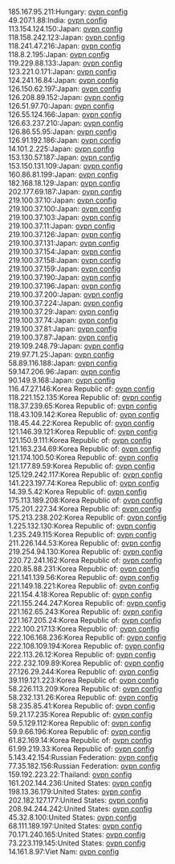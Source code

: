 185.167.95.211:Hungary: [ovpn config](vpn/185_167_95_211.ovpn)  
49.207.1.88:India: [ovpn config](vpn/49_207_1_88.ovpn)  
113.154.124.150:Japan: [ovpn config](vpn/113_154_124_150.ovpn)  
118.158.242.123:Japan: [ovpn config](vpn/118_158_242_123.ovpn)  
118.241.47.216:Japan: [ovpn config](vpn/118_241_47_216.ovpn)  
118.8.2.195:Japan: [ovpn config](vpn/118_8_2_195.ovpn)  
119.229.88.133:Japan: [ovpn config](vpn/119_229_88_133.ovpn)  
123.221.0.171:Japan: [ovpn config](vpn/123_221_0_171.ovpn)  
124.241.16.84:Japan: [ovpn config](vpn/124_241_16_84.ovpn)  
126.150.62.197:Japan: [ovpn config](vpn/126_150_62_197.ovpn)  
126.208.89.152:Japan: [ovpn config](vpn/126_208_89_152.ovpn)  
126.51.97.70:Japan: [ovpn config](vpn/126_51_97_70.ovpn)  
126.55.124.166:Japan: [ovpn config](vpn/126_55_124_166.ovpn)  
126.63.237.210:Japan: [ovpn config](vpn/126_63_237_210.ovpn)  
126.86.55.95:Japan: [ovpn config](vpn/126_86_55_95.ovpn)  
126.91.192.186:Japan: [ovpn config](vpn/126_91_192_186.ovpn)  
14.101.2.225:Japan: [ovpn config](vpn/14_101_2_225.ovpn)  
153.130.57.187:Japan: [ovpn config](vpn/153_130_57_187.ovpn)  
153.150.131.109:Japan: [ovpn config](vpn/153_150_131_109.ovpn)  
160.86.81.199:Japan: [ovpn config](vpn/160_86_81_199.ovpn)  
182.168.18.129:Japan: [ovpn config](vpn/182_168_18_129.ovpn)  
202.177.69.187:Japan: [ovpn config](vpn/202_177_69_187.ovpn)  
219.100.37.10:Japan: [ovpn config](vpn/219_100_37_10.ovpn)  
219.100.37.100:Japan: [ovpn config](vpn/219_100_37_100.ovpn)  
219.100.37.103:Japan: [ovpn config](vpn/219_100_37_103.ovpn)  
219.100.37.11:Japan: [ovpn config](vpn/219_100_37_11.ovpn)  
219.100.37.126:Japan: [ovpn config](vpn/219_100_37_126.ovpn)  
219.100.37.131:Japan: [ovpn config](vpn/219_100_37_131.ovpn)  
219.100.37.154:Japan: [ovpn config](vpn/219_100_37_154.ovpn)  
219.100.37.158:Japan: [ovpn config](vpn/219_100_37_158.ovpn)  
219.100.37.159:Japan: [ovpn config](vpn/219_100_37_159.ovpn)  
219.100.37.190:Japan: [ovpn config](vpn/219_100_37_190.ovpn)  
219.100.37.196:Japan: [ovpn config](vpn/219_100_37_196.ovpn)  
219.100.37.200:Japan: [ovpn config](vpn/219_100_37_200.ovpn)  
219.100.37.224:Japan: [ovpn config](vpn/219_100_37_224.ovpn)  
219.100.37.29:Japan: [ovpn config](vpn/219_100_37_29.ovpn)  
219.100.37.74:Japan: [ovpn config](vpn/219_100_37_74.ovpn)  
219.100.37.81:Japan: [ovpn config](vpn/219_100_37_81.ovpn)  
219.100.37.87:Japan: [ovpn config](vpn/219_100_37_87.ovpn)  
219.109.248.79:Japan: [ovpn config](vpn/219_109_248_79.ovpn)  
219.97.71.25:Japan: [ovpn config](vpn/219_97_71_25.ovpn)  
58.89.116.188:Japan: [ovpn config](vpn/58_89_116_188.ovpn)  
59.147.206.96:Japan: [ovpn config](vpn/59_147_206_96.ovpn)  
90.149.9.168:Japan: [ovpn config](vpn/90_149_9_168.ovpn)  
116.47.27.146:Korea Republic of: [ovpn config](vpn/116_47_27_146.ovpn)  
118.221.152.135:Korea Republic of: [ovpn config](vpn/118_221_152_135.ovpn)  
118.37.239.65:Korea Republic of: [ovpn config](vpn/118_37_239_65.ovpn)  
118.43.109.142:Korea Republic of: [ovpn config](vpn/118_43_109_142.ovpn)  
118.45.44.22:Korea Republic of: [ovpn config](vpn/118_45_44_22.ovpn)  
121.146.39.121:Korea Republic of: [ovpn config](vpn/121_146_39_121.ovpn)  
121.150.9.111:Korea Republic of: [ovpn config](vpn/121_150_9_111.ovpn)  
121.163.234.69:Korea Republic of: [ovpn config](vpn/121_163_234_69.ovpn)  
121.174.100.50:Korea Republic of: [ovpn config](vpn/121_174_100_50.ovpn)  
121.177.89.59:Korea Republic of: [ovpn config](vpn/121_177_89_59.ovpn)  
125.129.242.117:Korea Republic of: [ovpn config](vpn/125_129_242_117.ovpn)  
141.223.197.74:Korea Republic of: [ovpn config](vpn/141_223_197_74.ovpn)  
14.39.5.42:Korea Republic of: [ovpn config](vpn/14_39_5_42.ovpn)  
175.113.189.208:Korea Republic of: [ovpn config](vpn/175_113_189_208.ovpn)  
175.201.227.34:Korea Republic of: [ovpn config](vpn/175_201_227_34.ovpn)  
175.213.238.202:Korea Republic of: [ovpn config](vpn/175_213_238_202.ovpn)  
1.225.132.130:Korea Republic of: [ovpn config](vpn/1_225_132_130.ovpn)  
1.235.249.115:Korea Republic of: [ovpn config](vpn/1_235_249_115.ovpn)  
211.226.144.53:Korea Republic of: [ovpn config](vpn/211_226_144_53.ovpn)  
219.254.94.130:Korea Republic of: [ovpn config](vpn/219_254_94_130.ovpn)  
220.72.241.162:Korea Republic of: [ovpn config](vpn/220_72_241_162.ovpn)  
220.85.88.231:Korea Republic of: [ovpn config](vpn/220_85_88_231.ovpn)  
221.141.139.56:Korea Republic of: [ovpn config](vpn/221_141_139_56.ovpn)  
221.149.18.221:Korea Republic of: [ovpn config](vpn/221_149_18_221.ovpn)  
221.154.4.18:Korea Republic of: [ovpn config](vpn/221_154_4_18.ovpn)  
221.155.244.247:Korea Republic of: [ovpn config](vpn/221_155_244_247.ovpn)  
221.162.65.243:Korea Republic of: [ovpn config](vpn/221_162_65_243.ovpn)  
221.167.205.24:Korea Republic of: [ovpn config](vpn/221_167_205_24.ovpn)  
222.100.217.13:Korea Republic of: [ovpn config](vpn/222_100_217_13.ovpn)  
222.106.168.236:Korea Republic of: [ovpn config](vpn/222_106_168_236.ovpn)  
222.108.109.194:Korea Republic of: [ovpn config](vpn/222_108_109_194.ovpn)  
222.113.26.12:Korea Republic of: [ovpn config](vpn/222_113_26_12.ovpn)  
222.232.109.89:Korea Republic of: [ovpn config](vpn/222_232_109_89.ovpn)  
27.126.29.244:Korea Republic of: [ovpn config](vpn/27_126_29_244.ovpn)  
39.119.121.223:Korea Republic of: [ovpn config](vpn/39_119_121_223.ovpn)  
58.226.113.209:Korea Republic of: [ovpn config](vpn/58_226_113_209.ovpn)  
58.232.131.26:Korea Republic of: [ovpn config](vpn/58_232_131_26.ovpn)  
58.235.85.41:Korea Republic of: [ovpn config](vpn/58_235_85_41.ovpn)  
59.21.17.235:Korea Republic of: [ovpn config](vpn/59_21_17_235.ovpn)  
59.5.129.112:Korea Republic of: [ovpn config](vpn/59_5_129_112.ovpn)  
59.9.66.196:Korea Republic of: [ovpn config](vpn/59_9_66_196.ovpn)  
61.82.169.14:Korea Republic of: [ovpn config](vpn/61_82_169_14.ovpn)  
61.99.219.33:Korea Republic of: [ovpn config](vpn/61_99_219_33.ovpn)  
5.143.42.154:Russian Federation: [ovpn config](vpn/5_143_42_154.ovpn)  
77.35.182.156:Russian Federation: [ovpn config](vpn/77_35_182_156.ovpn)  
159.192.223.22:Thailand: [ovpn config](vpn/159_192_223_22.ovpn)  
161.202.144.236:United States: [ovpn config](vpn/161_202_144_236.ovpn)  
198.13.36.179:United States: [ovpn config](vpn/198_13_36_179.ovpn)  
202.182.127.177:United States: [ovpn config](vpn/202_182_127_177.ovpn)  
208.94.244.242:United States: [ovpn config](vpn/208_94_244_242.ovpn)  
45.32.8.100:United States: [ovpn config](vpn/45_32_8_100.ovpn)  
68.111.189.197:United States: [ovpn config](vpn/68_111_189_197.ovpn)  
70.171.240.165:United States: [ovpn config](vpn/70_171_240_165.ovpn)  
73.223.119.145:United States: [ovpn config](vpn/73_223_119_145.ovpn)  
14.161.8.97:Viet Nam: [ovpn config](vpn/14_161_8_97.ovpn)  
